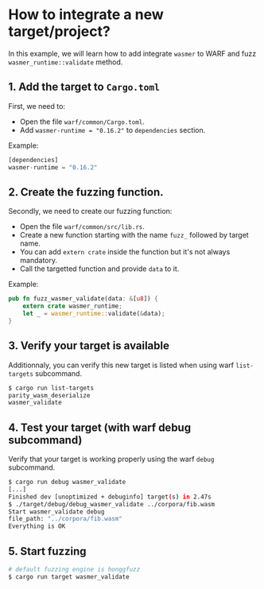 # How to integrate a new target/project?

In this example, we will learn how to add integrate `wasmer` to WARF and fuzz `wasmer_runtime::validate` method.

## 1. Add the target to `Cargo.toml`

First, we need to:
- Open the file `warf/common/Cargo.toml`.
- Add `wasmer-runtime = "0.16.2"` to `dependencies` section.

Example:
``` rust
[dependencies]
wasmer-runtime = "0.16.2"
```

## 2. Create the fuzzing function.

Secondly, we need to create our fuzzing function:
- Open the file `warf/common/src/lib.rs`.
- Create a new function starting with the name `fuzz_` followed by target name.
- You can add `extern crate` inside the function but it's not always mandatory.
- Call the targetted function and provide `data` to it.

Example:
``` rust
pub fn fuzz_wasmer_validate(data: &[u8]) {
	extern crate wasmer_runtime;
    let _ = wasmer_runtime::validate(&data);
}
```

## 3. Verify your target is available

Additionnaly, you can verify this new target is listed when using warf `list-targets` subcommand. 

``` sh
$ cargo run list-targets
parity_wasm_deserialize
wasmer_validate
```

## 4. Test your target (with warf debug subcommand)

Verify that your target is working properly using the warf `debug` subcommand. 

``` sh
$ cargo run debug wasmer_validate
[...]
Finished dev [unoptimized + debuginfo] target(s) in 2.47s
$ ./target/debug/debug_wasmer_validate ../corpora/fib.wasm
Start wasmer_validate debug
file_path: "../corpora/fib.wasm"
Everything is OK
```

## 5. Start fuzzing

``` sh
# default fuzzing engine is honggfuzz
$ cargo run target wasmer_validate
```